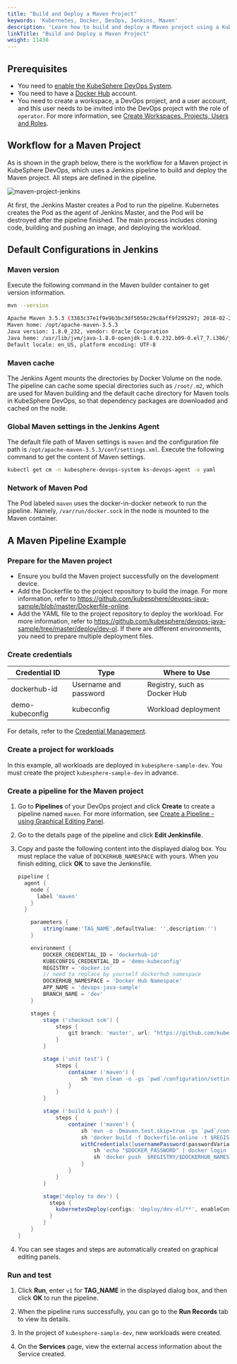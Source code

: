 ```yaml
---
title: "Build and Deploy a Maven Project"
keywords: 'Kubernetes, Docker, DevOps, Jenkins, Maven'
description: 'Learn how to build and deploy a Maven project using a KubeSphere pipeline.'
linkTitle: "Build and Deploy a Maven Project"
weight: 11430
---
```


## Prerequisites

- You need to [enable the KubeSphere DevOps System](../../../../docs/pluggable-components/devops/).
- You need to have a [Docker Hub](http://www.dockerhub.com/) account.
- You need to create a workspace, a DevOps project, and a user account, and this user needs to be invited into the DevOps project with the role of `operator`. For more information, see [Create Workspaces, Projects, Users and Roles](../../../quick-start/create-workspace-and-project/).

## Workflow for a Maven Project

As is shown in the graph below, there is the workflow for a Maven project in KubeSphere DevOps, which uses a Jenkins pipeline to build and deploy the Maven project. All steps are defined in the pipeline.

![maven-project-jenkins](/images/docs/devops-user-guide/examples/build-and-deploy-a-maven-project/maven-project-jenkins.png)

At first, the Jenkins Master creates a Pod to run the pipeline. Kubernetes creates the Pod as the agent of Jenkins Master, and the Pod will be destroyed after the pipeline finished. The main process includes cloning code, building and pushing an image, and deploying the workload.

## Default Configurations in Jenkins

### Maven version

Execute the following command in the Maven builder container to get version information.

```bash
mvn --version

Apache Maven 3.5.3 (3383c37e1f9e9b3bc3df5050c29c8aff9f295297; 2018-02-24T19:49:05Z)
Maven home: /opt/apache-maven-3.5.3
Java version: 1.8.0_232, vendor: Oracle Corporation
Java home: /usr/lib/jvm/java-1.8.0-openjdk-1.8.0.232.b09-0.el7_7.i386/jre
Default locale: en_US, platform encoding: UTF-8
```

### Maven cache

The Jenkins Agent mounts the directories by Docker Volume on the node. The pipeline can cache some special directories such as `/root/.m2`, which are used for Maven building and the default cache directory for Maven tools in KubeSphere DevOps, so that dependency packages are downloaded and cached on the node.

### Global Maven settings in the Jenkins Agent

The default file path of Maven settings is `maven` and the configuration file path is `/opt/apache-maven-3.5.3/conf/settings.xml`. Execute the following command to get the content of Maven settings.

```bash
kubectl get cm -n kubesphere-devops-system ks-devops-agent -o yaml
```

### Network of Maven Pod

The Pod labeled `maven` uses the docker-in-docker network to run the pipeline. Namely, `/var/run/docker.sock` in the node is mounted to the Maven container.

## A Maven Pipeline Example

### Prepare for the Maven project

- Ensure you build the Maven project successfully on the development device.
- Add the Dockerfile to the project repository to build the image. For more information, refer to <https://github.com/kubesphere/devops-java-sample/blob/master/Dockerfile-online>.
- Add the YAML file to the project repository to deploy the workload. For more information, refer to <https://github.com/kubesphere/devops-java-sample/tree/master/deploy/dev-ol>. If there are different environments, you need to prepare multiple deployment files.

### Create credentials

| Credential ID   | Type                | Where to Use                 |
| --------------- | ------------------- | ---------------------------- |
| dockerhub-id    | Username and password | Registry, such as Docker Hub |
| demo-kubeconfig | kubeconfig          | Workload deployment         |

For details, refer to the [Credential Management](../../how-to-use/credential-management/).

### Create a project for workloads

In this example, all workloads are deployed in `kubesphere-sample-dev`. You must create the project `kubesphere-sample-dev` in advance.

### Create a pipeline for the Maven project

1. Go to **Pipelines** of your DevOps project and click **Create** to create a pipeline named `maven`. For more information, see [Create a Pipeline - using Graphical Editing Panel](../../how-to-use/create-a-pipeline-using-graphical-editing-panel/).

2. Go to the details page of the pipeline and click **Edit Jenkinsfile**.

3. Copy and paste the following content into the displayed dialog box. You must replace the value of `DOCKERHUB_NAMESPACE` with yours. When you finish editing, click **OK** to save the Jenkinsfile.

   ```groovy
   pipeline {
     agent {
       node {
         label 'maven'
       }
     }
   
       parameters {
           string(name:'TAG_NAME',defaultValue: '',description:'')
       }
   
       environment {
           DOCKER_CREDENTIAL_ID = 'dockerhub-id'
           KUBECONFIG_CREDENTIAL_ID = 'demo-kubeconfig'
           REGISTRY = 'docker.io'
           // need to replace by yourself dockerhub namespace
           DOCKERHUB_NAMESPACE = 'Docker Hub Namespace'
           APP_NAME = 'devops-java-sample'
           BRANCH_NAME = 'dev'
       }
   
       stages {
           stage ('checkout scm') {
               steps {
                   git branch: 'master', url: "https://github.com/kubesphere/devops-java-sample.git"
               }
           }
   
           stage ('unit test') {
               steps {
                   container ('maven') {
                       sh 'mvn clean -o -gs `pwd`/configuration/settings.xml test'
                   }
               }
           }
   
           stage ('build & push') {
               steps {
                   container ('maven') {
                       sh 'mvn -o -Dmaven.test.skip=true -gs `pwd`/configuration/settings.xml clean package'
                       sh 'docker build -f Dockerfile-online -t $REGISTRY/$DOCKERHUB_NAMESPACE/$APP_NAME:SNAPSHOT-$BRANCH_NAME-$BUILD_NUMBER .'
                       withCredentials([usernamePassword(passwordVariable : 'DOCKER_PASSWORD' ,usernameVariable : 'DOCKER_USERNAME' ,credentialsId : "$DOCKER_CREDENTIAL_ID" ,)]) {
                           sh 'echo "$DOCKER_PASSWORD" | docker login $REGISTRY -u "$DOCKER_USERNAME" --password-stdin'
                           sh 'docker push  $REGISTRY/$DOCKERHUB_NAMESPACE/$APP_NAME:SNAPSHOT-$BRANCH_NAME-$BUILD_NUMBER'
                       }
                   }
               }
           }
   
           stage('deploy to dev') {
             steps {
               kubernetesDeploy(configs: 'deploy/dev-ol/**', enableConfigSubstitution: true, kubeconfigId: "$KUBECONFIG_CREDENTIAL_ID")
             }
           }
       }
   }
   ```

4. You can see stages and steps are automatically created on graphical editing panels.

### Run and test

1. Click **Run**, enter `v1` for **TAG_NAME** in the displayed dialog box, and then click **OK** to run the pipeline.

2. When the pipeline runs successfully, you can go to the **Run Records** tab to view its details.

3. In the project of `kubesphere-sample-dev`, new workloads were created.

4. On the **Services** page, view the external access information about the Service created.
